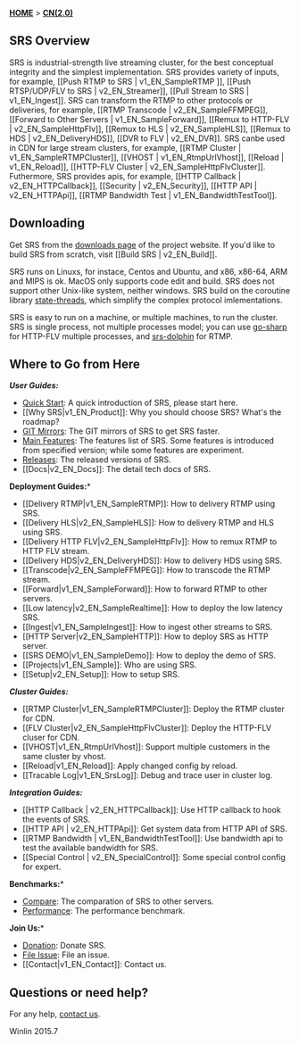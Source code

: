 [**HOME**](Home) > [**CN(2.0)**](v2_EN_Home)

## SRS Overview

SRS is industrial-strength live streaming cluster, for the best conceptual integrity and the simplest implementation. SRS provides variety of inputs, for example, [[Push RTMP to SRS | v1_EN_SampleRTMP ]], [[Push RTSP/UDP/FLV to SRS | v2_EN_Streamer]], [[Pull Stream to SRS | v1_EN_Ingest]]. SRS can transform the RTMP to other protocols or deliveries, for example, [[RTMP Transcode | v2_EN_SampleFFMPEG]], [[Forward to Other Servers | v1_EN_SampleForward]], [[Remux to HTTP-FLV | v2_EN_SampleHttpFlv]], [[Remux to HLS | v2_EN_SampleHLS]], [[Remux to HDS | v2_EN_DeliveryHDS]], [[DVR to FLV | v2_EN_DVR]]. SRS canbe used in CDN for large stream clusters, for example, [[RTMP Cluster | v1_EN_SampleRTMPCluster]], [[VHOST | v1_EN_RtmpUrlVhost]], [[Reload | v1_EN_Reload]], [[HTTP-FLV Cluster | v2_EN_SampleHttpFlvCluster]]. Futhermore, SRS provides apis, for example, [[HTTP Callback | v2_EN_HTTPCallback]], [[Security | v2_EN_Security]], [[HTTP API | v2_EN_HTTPApi]], [[RTMP Bandwidth Test | v1_EN_BandwidthTestTool]].

## Downloading

Get SRS from the [downloads page][website] of the project website. If you'd like to build SRS from scratch, visit [[Build SRS | v2_EN_Build]].

SRS runs on Linuxs, for instace, Centos and Ubuntu, and x86, x86-64, ARM and MIPS is ok. MacOS only supports code edit and build. SRS does not support other Unix-like system, neither windows. SRS build on the coroutine library [state-threads][st], which simplify the complex protocol imlementations.

SRS is easy to run on a machine, or multiple machines, to run the cluster. SRS is single process, not multiple processes model; you can use [go-sharp][sharp] for HTTP-FLV multiple processes, and [srs-dolphin][dolphin] for RTMP.

## Where to Go from Here

***User Guides:***

* [Quick Start][qstart]: A quick introduction of SRS, please start here.
* [[Why SRS|v1_EN_Product]]: Why you should choose SRS? What's the roadmap?
* [GIT Mirrors][mirrors]: The GIT mirrors of SRS to get SRS faster.
* [Main Features][features]: The features list of SRS. Some features is introduced from specified version; while some features are experiment.
* [Releases][releases]: The released versions of SRS.
* [[Docs|v2_EN_Docs]]: The detail tech docs of SRS.

**Deployment Guides:***

* [[Delivery RTMP|v1_EN_SampleRTMP]]: How to delivery RTMP using SRS.
* [[Delivery HLS|v2_EN_SampleHLS]]: How to delivery RTMP and HLS using SRS.
* [[Delivery HTTP FLV|v2_EN_SampleHttpFlv]]: How to remux RTMP to HTTP FLV stream.
* [[Delivery HDS|v2_EN_DeliveryHDS]]: How to delivery HDS using SRS.
* [[Transcode|v2_EN_SampleFFMPEG]]: How to transcode the RTMP stream.
* [[Forward|v1_EN_SampleForward]]: How to forward RTMP to other servers.
* [[Low latency|v2_EN_SampleRealtime]]: How to deploy the low latency SRS.
* [[Ingest|v1_EN_SampleIngest]]: How to ingest other streams to SRS.
* [[HTTP Server|v2_EN_SampleHTTP]]: How to deploy SRS as HTTP server.
* [[SRS DEMO|v1_EN_SampleDemo]]: How to deploy the demo of SRS.
* [[Projects|v1_EN_Sample]]: Who are using SRS.
* [[Setup|v2_EN_Setup]]: How to setup SRS.

***Cluster Guides:***

* [[RTMP Cluster|v1_EN_SampleRTMPCluster]]: Deploy the RTMP cluster for CDN.
* [[FLV Cluster|v2_EN_SampleHttpFlvCluster]]: Deploy the HTTP-FLV cluser for CDN.
* [[VHOST|v1_EN_RtmpUrlVhost]]: Support multiple customers in the same cluster by vhost.
* [[Reload|v1_EN_Reload]]: Apply changed config by reload.
* [[Tracable Log|v1_EN_SrsLog]]: Debug and trace user in cluster log.

***Integration Guides:***

* [[HTTP Callback | v2_EN_HTTPCallback]]: Use HTTP callback to hook the events of SRS.
* [[HTTP API | v2_EN_HTTPApi]]: Get system data from HTTP API of SRS.
* [[RTMP Bandwidth | v1_EN_BandwidthTestTool]]: Use bandwidth api to test the available bandwidth for SRS.
* [[Special Control | v2_EN_SpecialControl]]: Some special control config for expert.

**Benchmarks:***

* [Compare][compare]: The comparation of SRS to other servers.
* [Performance][performance]: The performance benchmark.

**Join Us:***

* [Donation][donation]: Donate SRS.
* [File Issue][issue]: File an issue.
* [[Contact|v1_EN_Contact]]: Contact us.

## Questions or need help?

For any help, [contact us](v1_EN_Contact).

Winlin 2015.7

[st]: https://github.com/winlinvip/state-threads
[website]: http://ossrs.net

[sharp]: https://github.com/simple-rtmp-server/go-sharp
[dolphin]: https://github.com/simple-rtmp-server/srs-dolphin

[qstart]: https://github.com/simple-rtmp-server/srs/tree/2.0release#usage
[mirrors]: https://github.com/simple-rtmp-server/srs/tree/2.0release#mirrors
[features]: https://github.com/simple-rtmp-server/srs/tree/2.0release#features
[releases]: https://github.com/simple-rtmp-server/srs/tree/2.0release#releases

[donation]: http://www.ossrs.net/srs.release/donation/index.html
[issue]: https://github.com/simple-rtmp-server/srs/issues/new

[compare]: https://github.com/simple-rtmp-server/srs/tree/2.0release#compare
[performance]: https://github.com/simple-rtmp-server/srs/tree/2.0release#performance
